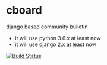 # cboard
django based community bulletin

- it will use python 3.6.x at least now
- it will use django 2.x at least now


[![Build Status](https://travis-ci.org/darjeeling/cboard.svg?branch=master)](https://travis-ci.org/darjeeling/cboard)

